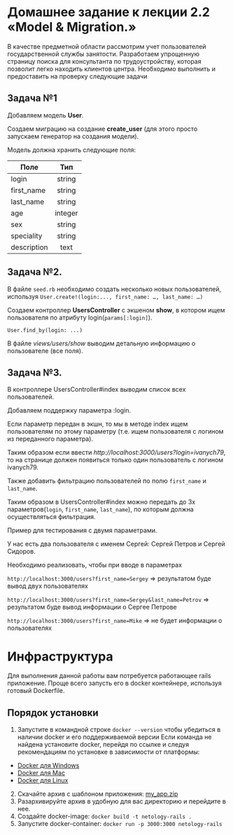 Домашнее задание к лекции 2.2 «Model & Migration.»
===

В качестве предметной области рассмотрим учет пользователей государственной службы занятости. 
Разработаем упрощенную страницу поиска для консультанта по трудоустройству, которая позволит легко находить
клиентов центра. 
Необходимо выполнить и предоставить на проверку следующие задачи

## Задача №1
Добавляем модель **User**. 

Создаем миграцию на создание **create_user** (для этого просто запускаем генератор на создания модели). 

Модель должна хранить следующие поля: 

| Поле        | Тип     |
| ----------- |:-------:|
| login       | string  |
| first_name  | string  |
| last_name   | string  |
| age         | integer |
| sex         | string  |
| speciality  | string  |
| description | text    |

## Задача №2.
В файле `seed.rb` необходимо создать несколько новых пользователей, 
используя `User.create!(login:..., first_name: …, last_name: …)`

Создаем контроллер **UsersController** с экшеном **show**, в котором ищем пользователя по атрибуту login(`params[:login]`).

`User.find_by(login: ...)` 

В файле _views/users/show_ выводим детальную информацию о пользователе (все поля).
 

## Задача №3.
В контроллере UsersController#index выводим список всех пользователей. 

Добавляем поддержку параметра :login. 

Если параметр передан в экшн, то мы в методе index ищем пользователям по этому параметру 
(т.е. ищем пользователя с логином из переданного параметра).

Таким образом если ввести _http://localhost:3000/users?login=ivanych79_, 
то на странице должен появиться только один пользователь с логином ivanych79.

Также добавить фильтрацию пользователей по полю `first_name` и `last_name`. 

Таким образом в UsersController#index можно передать до 3х параметров(`login`, `first_name`, `last_name`), по которым должна осуществляться фильтрация.

 Пример для тестирования с двумя параметрами.
 
 У нас есть два пользователя с именем Сергей: Сергей Петров и Сергей Сидоров. 
 
 Необходимо реализовать, чтобы при вводе в параметрах
 
 `http://localhost:3000/users?first_name=Sergey` => результатом буде вывод двух пользователях 
 
 `http://localhost:3000/users?first_name=Sergey&last_name=Petrov` => результатом буде вывод информации о Сергее Петрове
 
 `http://localhost:3000/users?first_name=Mike` => не будет информации о пользователях
 

# Инфраструктура
Для выполнения данной работы вам потребуется работающее rails приложение. Проще всего запусть его в docker контейнере, используя готовый Dockerfile.

## Порядок установки
1. Запустите в командной строке `docker --version` чтобы убедиться в наличии docker и его поддерживаемой версии
  Если команда не найдена установите docker, перейдя по ссылке и следуя рекомендациям по установке в зависимости от платформы:

- [Docker для Windows](https://docs.docker.com/docker-for-windows/install/)
- [Docker для Mac](https://docs.docker.com/docker-for-mac/install/)
- [Docker для Linux](https://docs.docker.com/install/linux/docker-ce/ubuntu/)

2. Скачайте архив с шаблоном приложения: [my_app.zip](my_app.zip)
3. Разархивируйте архив в удобную для вас директорию и перейдите в нее.
4. Создайте docker-image: `docker build -t netology-rails .`
5. Запустите docker-container: `docker run -p 3000:3000 netology-rails `
